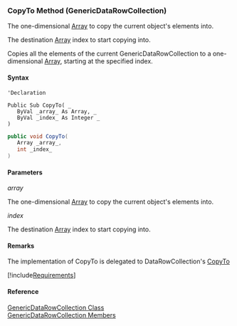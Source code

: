 ﻿### CopyTo Method (GenericDataRowCollection)

The one-dimensional [Array](ms-help://MS.NETFrameworkSDKv1.1/cpref/html/frlrfsystemdatainternaldatacollectionbaseclasscopytotopic.htm) to copy the current object's elements into.

The destination [Array](ms-help://MS.NETFrameworkSDKv1.1/cpref/html/frlrfsystemdatainternaldatacollectionbaseclasscopytotopic.htm) index to start copying into.

Copies all the elements of the current GenericDataRowCollection to a one-dimensional [Array](ms-help://MS.NETFrameworkSDKv1.1/cpref/html/frlrfsystemarrayclasstopic.htm), starting at the specified index.

#### Syntax

```vbnet
'Declaration

Public Sub CopyTo( _
   ByVal _array_ As Array, _
   ByVal _index_ As Integer _
) 
```

```csharp
public void CopyTo( 
   Array _array_,
   int _index_
)
```

#### Parameters

_array_

The one-dimensional [Array](ms-help://MS.NETFrameworkSDKv1.1/cpref/html/frlrfsystemdatainternaldatacollectionbaseclasscopytotopic.htm) to copy the current object's elements into.

_index_

The destination [Array](ms-help://MS.NETFrameworkSDKv1.1/cpref/html/frlrfsystemdatainternaldatacollectionbaseclasscopytotopic.htm) index to start copying into.

#### Remarks

The implementation of CopyTo is delegated to DataRowCollection's [CopyTo](ms-help://MS.NETFrameworkSDKv1.1/cpref/html/frlrfsystemdatainternaldatacollectionbaseclasscopytotopic.htm)

[!include[Requirements](../partials/requirements.md)]

#### Reference

[GenericDataRowCollection Class](fcSDK~FChoice.Foundation.GenericDataRowCollection.md)  
[GenericDataRowCollection Members](fcSDK~FChoice.Foundation.GenericDataRowCollection_members.md)